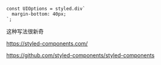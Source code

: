 ```
const UIOptions = styled.div`
  margin-bottom: 40px;
`;
```

这种写法很新奇


https://styled-components.com/

https://github.com/styled-components/styled-components